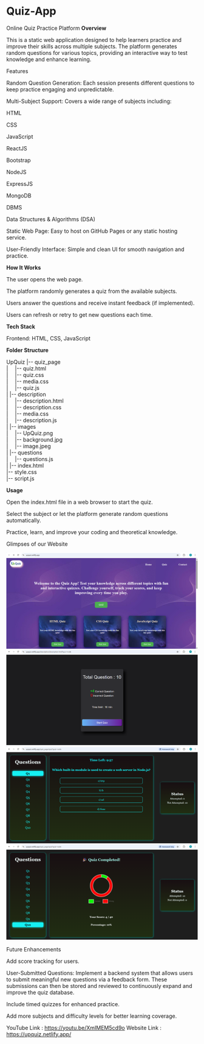 # Quiz-App
Online Quiz Practice Platform
**Overview**

This is a static web application designed to help learners practice and improve their skills across multiple subjects. The platform generates random questions for various topics, providing an interactive way to test knowledge and enhance learning.

Features

Random Question Generation: Each session presents different questions to keep practice engaging and unpredictable.

Multi-Subject Support: Covers a wide range of subjects including:

HTML

CSS

JavaScript

ReactJS

Bootstrap

NodeJS

ExpressJS

MongoDB

DBMS

Data Structures & Algorithms (DSA)

Static Web Page: Easy to host on GitHub Pages or any static hosting service.

User-Friendly Interface: Simple and clean UI for smooth navigation and practice.

**How It Works**

The user opens the web page.

The platform randomly generates a quiz from the available subjects.

Users answer the questions and receive instant feedback (if implemented).

Users can refresh or retry to get new questions each time.

**Tech Stack**

Frontend: HTML, CSS, JavaScript

**Folder Structure**

UpQuiz
  |-- quiz_page<br>
  |     &emsp;|-- quiz.html <br>
  |     &emsp;|-- quiz.css <br>
  |     &emsp;|-- media.css <br>
  |     &emsp;|-- quiz.js <br>
  |
  |-- description <br>
  |     &emsp;|-- description.html <br>
  |     &emsp;|-- description.css <br>
  |     &emsp;|-- media.css <br>
  |     &emsp;|-- description.js <br>
  |
  |-- images<br>
  |     &emsp;|-- UpQuiz.png <br>
  |     &emsp;|-- background.jpg <br>
  |     &emsp;|-- image.jpeg <br>
  |
  |-- questions <br>
  |     &emsp;|-- questions.js <br>
  |
  |-- index.html <br>
  |-- style.css <br>
  |-- script.js <br>



**Usage**

Open the index.html file in a web browser to start the quiz.

Select the subject or let the platform generate random questions automatically.

Practice, learn, and improve your coding and theoretical knowledge.

Glimpses of our Website 

![LANDING PAGE](<Screenshot 2025-08-30 230143.png>) ![MARKING SCHEMA OF THE QUIZ](<Screenshot 2025-08-30 230318.png>) ![QUIZ PAGE](<Screenshot 2025-08-30 230330.png>) ![RESULT PAGE](<Screenshot 2025-08-30 230342.png>)

Future Enhancements

Add score tracking for users.

User-Submitted Questions: Implement a backend system that allows users to submit meaningful new questions via a feedback form. These submissions can then be stored and reviewed to continuously expand and improve the quiz database.

Include timed quizzes for enhanced practice.

Add more subjects and difficulty levels for better learning coverage.
 
YouTube Link : https://youtu.be/XmIMEM5cd9o
Website Link : https://upquiz.netlify.app/
